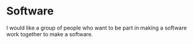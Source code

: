 # Software
I would like a group of people who want to be part in making a software work together to make a software.
